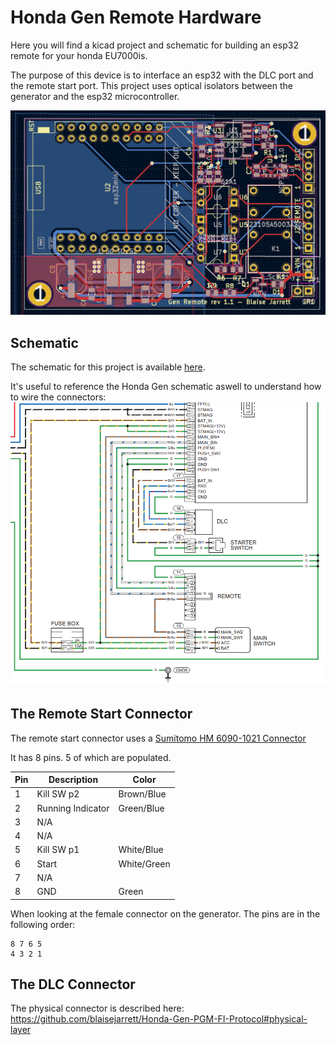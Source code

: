 # Honda Gen Remote Hardware

Here you will find a kicad project and schematic for building an esp32
remote for your honda EU7000is.

The purpose of this device is to interface an esp32 with the DLC port and
the remote start port. This project uses optical isolators between the 
generator and the esp32 microcontroller.

![pcb](docs/images/pcb_design.PNG?raw=true)

## Schematic
The schematic for this project is available [here](schematic.pdf?raw=true).

It's useful to reference the Honda Gen schematic aswell to understand how to wire
the connectors:
![honda schematic](docs/images/gen_schematic.PNG?raw=true)

## The Remote Start Connector
The remote start connector uses a [Sumitomo HM 6090-1021 Connector](https://prd.sws.co.jp/components/en/detail.php?number_s=60901021)

It has 8 pins. 5 of which are populated.

| Pin | Description        | Color |
| --- | ------------------ | ----- |
| 1   | Kill SW p2         | Brown/Blue |
| 2   | Running Indicator  | Green/Blue |
| 3   | N/A                |       |
| 4   | N/A                |       |
| 5   | Kill SW p1         | White/Blue |
| 6   | Start              | White/Green |
| 7   | N/A                |       |
| 8   | GND                | Green |

When looking at the female connector on the generator. The pins
are in the following order:
```
8 7 6 5
4 3 2 1
```

## The DLC Connector
The physical connector is described here: https://github.com/blaisejarrett/Honda-Gen-PGM-FI-Protocol#physical-layer

